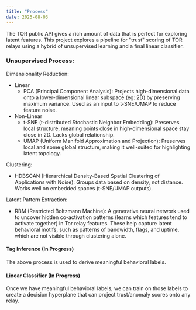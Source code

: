 ```yaml
---
title: "Process"
date: 2025-08-03
---
```


The TOR public API gives a rich amount of data that is perfect for exploring latent features. This project explores a pipeline for "trust" scoring of TOR relays using a hybrid of unsupervised learning and a final linear classifier.

### Unsupervised Process:

Dimensionality Reduction:
- Linear
	- PCA (Principal Component Analysis): Projects high-dimensional data onto a lower-dimensional linear subspace (eg: 2D) by preserving maximum variance. Used as an input to t-SNE/UMAP to reduce feature noise.
- Non-Linear
	- t-SNE (t-distributed Stochastic Neighbor Embedding): Preserves local structure, meaning points close in high-dimensional space stay close in 2D. Lacks global relationship.
	- UMAP (Uniform Manifold Approximation and Projection): Preserves local and some global structure, making it well-suited for highlighting latent topology.

Clustering:
- HDBSCAN (Hierarchical Density-Based Spatial Clustering of Applications with Noise): Groups data based on density, not distance. Works well on embedded spaces (t-SNE/UMAP outputs).

Latent Pattern Extraction:
- RBM (Restricted Boltzmann Machine): A generative neural network used to uncover hidden co-activation patterns (learns which features tend to activate together) in Tor relay features. These help capture latent behavioral motifs, such as patterns of bandwidth, flags, and uptime, which are not visible through clustering alone.


#### Tag Inference (In Progress)
The above process is used to derive meaningful behavioral labels.

#### Linear Classifier (In Progress)
Once we have meaningful behavioral labels, we can train on those labels to create a decision hyperplane that can project trust/anomaly scores onto any relay.